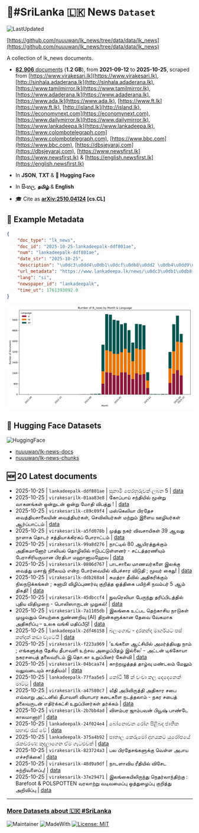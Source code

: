 # 📄#SriLanka 🇱🇰 News `Dataset`

![LastUpdated](https://img.shields.io/badge/last_updated-2025--10--25_17:48:01-green)

[https://github.com/nuuuwan/lk_news/tree/data/data/lk_news](https://github.com/nuuuwan/lk_news/tree/data/data/lk_news)

A collection of lk_news documents.

- [**82,906** documents](https://github.com/nuuuwan/lk_news/tree/data/data/lk_news) (**1.2 GB**), from **2021-09-12** to **2025-10-25**, scraped from [https://www.virakesari.lk](https://www.virakesari.lk), [http://sinhala.adaderana.lk](http://sinhala.adaderana.lk), [https://www.tamilmirror.lk](https://www.tamilmirror.lk), [https://www.adaderana.lk](https://www.adaderana.lk), [https://www.ada.lk](https://www.ada.lk), [https://www.ft.lk](https://www.ft.lk), [http://island.lk](http://island.lk), [https://economynext.com](https://economynext.com), [https://www.dailymirror.lk](https://www.dailymirror.lk), [https://www.lankadeepa.lk](https://www.lankadeepa.lk), [https://www.colombotelegraph.com](https://www.colombotelegraph.com), [https://www.bbc.com](https://www.bbc.com), [https://dbsjeyaraj.com](https://dbsjeyaraj.com), [https://www.newsfirst.lk](https://www.newsfirst.lk) & [https://english.newsfirst.lk](https://english.newsfirst.lk)

- In **JSON**, **TXT** & **🤗 Hugging Face**

- In **සිංහල**, **தமிழ்** & **English**

- 🎓 Cite as **[arXiv:2510.04124](https://arxiv.org/abs/2510.04124) [cs.CL]**

## 📝 Example Metadata

```json
{
    "doc_type": "lk_news",
    "doc_id": "2025-10-25-lankadeepalk-ddf801ae",
    "num": "lankadeepalk-ddf801ae",
    "date_str": "2025-10-25",
    "description": "\u0dc3\u0dd4\u0db1\u0dcf\u0db8\u0dd2 \u0db4\u0dd9\u0dbb\u0dc4\u0dd4\u0dbb\u0dd4\u0dc0\u0d9a\u0dca \u0dbd\u0db6\u0db1 5",
    "url_metadata": "https://www.lankadeepa.lk/news/\u0dc3\u0db1\u0db8-\u0db4\u0dbb\u0dc4\u0dbb\u0dc0\u0d9a-\u0dbd\u0db6\u0db1-5/101-682033",
    "lang": "si",
    "newspaper_id": "lankadeepalk",
    "time_ut": 1761393092.0
}
```

![Chart](https://raw.githubusercontent.com/nuuuwan/lk_news/refs/heads/data/data/lk_news/docs_by_month_and_lang.png)

## 🤗 Hugging Face Datasets

![HuggingFace](https://img.shields.io/badge/-HuggingFace-FDEE21?style=for-the-badge&logo=HuggingFace)

- [nuuuwan/lk-news-docs](https://huggingface.co/datasets/nuuuwan/lk-news-docs)
- [nuuuwan/lk-news-chunks](https://huggingface.co/datasets/nuuuwan/lk-news-chunks)

## 🆕 20 Latest documents

- 2025-10-25 | `lankadeepalk-ddf801ae` | සුනාමි පෙරහුරුවක් ලබන 5 | [data](https://github.com/nuuuwan/lk_news/tree/data/data/lk_news/2020s/2025/2025-10-25-lankadeepalk-ddf801ae)
- 2025-10-25 | `virakesarilk-01aa83e8` | கோப்பாய் சந்தியில் மூன்று வாகனங்கள் ஒன்றுடன் ஒன்று மோதி விபத்து ! | [data](https://github.com/nuuuwan/lk_news/tree/data/data/lk_news/2020s/2025/2025-10-25-virakesarilk-01aa83e8)
- 2025-10-25 | `virakesarilk-c89c09f4` | மஸ்கெலியா பிரதேச வைத்தியசாலையின் வைத்தியர்கள், செவிலியர்கள் மற்றும் இளைய ஊழியர்கள் ஆர்ப்பாட்டம் | [data](https://github.com/nuuuwan/lk_news/tree/data/data/lk_news/2020s/2025/2025-10-25-virakesarilk-c89c09f4)
- 2025-10-25 | `virakesarilk-a5fd078b` | முத்து நகர் விவசாயிகள் 39 ஆவது நாளாக தொடர்  சத்தியாக்கிரகப் போராட்டம் | [data](https://github.com/nuuuwan/lk_news/tree/data/data/lk_news/2020s/2025/2025-10-25-virakesarilk-a5fd078b)
- 2025-10-25 | `virakesarilk-99a8d276` | நாட்டில் 80 ஆயிரத்துக்கும் அதிகமானோர் பாலியல் தொழிலில் ஈடுபட்டுள்ளனர் - சட்டத்தரணியும் பேராசிரியருமான பிரதிபா மஹானாமஹேவ | [data](https://github.com/nuuuwan/lk_news/tree/data/data/lk_news/2020s/2025/2025-10-25-virakesarilk-99a8d276)
- 2025-10-25 | `virakesarilk-0806d767` | பாடசாலை மாணவர்களை இலக்கு வைத்து மசாஜ் நிலையம் என்ற போர்வையில் விபச்சார விடுதி  ; மூவர் கைது! | [data](https://github.com/nuuuwan/lk_news/tree/data/data/lk_news/2020s/2025/2025-10-25-virakesarilk-0806d767)
- 2025-10-25 | `virakesarilk-ddb268a4` | சுமத்ரா தீவில் அதிகரிக்கும் நிலநடுக்கங்கள் ; சுனாமி விழிப்புணர்வு குறித்த ஒத்திகை பயிற்சி நவம்பர் 5 ஆம் திகதி! | [data](https://github.com/nuuuwan/lk_news/tree/data/data/lk_news/2020s/2025/2025-10-25-virakesarilk-ddb268a4)
- 2025-10-25 | `virakesarilk-45dbccf4` | நுவரெலியா பேருந்து தரிப்பிடத்தில் புதிய விதிமுறை - பொலிஸாருடன் முறுகல்! | [data](https://github.com/nuuuwan/lk_news/tree/data/data/lk_news/2020s/2025/2025-10-25-virakesarilk-45dbccf4)
- 2025-10-25 | `virakesarilk-7a1105db` | இலங்கை உட்பட தெற்காசிய நாடுகள் முழுவதும் செயற்கை நுண்ணறிவு (AI) திறன்களுக்கான தேவை வேகமாக அதிகரிப்பு – உலக வங்கி மதிப்பீடு! | [data](https://github.com/nuuuwan/lk_news/tree/data/data/lk_news/2020s/2025/2025-10-25-virakesarilk-7a1105db)
- 2025-10-25 | `lankadeepalk-2df46158` | බලංගොඩ - දුරකන්ද මාර්ගයට පස්  කන්දක් කඩා වැටෙයි | [data](https://github.com/nuuuwan/lk_news/tree/data/data/lk_news/2020s/2025/2025-10-25-lankadeepalk-2df46158)
- 2025-10-25 | `virakesarilk-f223a969` | ‘உங்களை ஆட்சியில் அமர்த்தியது நாம் ; எங்களுக்கு தேசிய  தீபாவளி உற்சவ அழைப்பிதழ் இல்லை’ - அட்டன் டிக்கோயா நகரசபைத் தலைவரிடம்  இ.தொ.கா உறுப்பினர் கேள்வி | [data](https://github.com/nuuuwan/lk_news/tree/data/data/lk_news/2020s/2025/2025-10-25-virakesarilk-f223a969)
- 2025-10-25 | `virakesarilk-04bcaa74` | காற்றழுத்தத் தாழ்வு மண்டலம் மேலும் வலுவடையும் சாத்தியம்! | [data](https://github.com/nuuuwan/lk_news/tree/data/data/lk_news/2020s/2025/2025-10-25-virakesarilk-04bcaa74)
- 2025-10-25 | `lankadeepalk-77faa5e5` | කෝටි 18 ක් වංචා කල දෙදෙනෙක් මාට්ටු | [data](https://github.com/nuuuwan/lk_news/tree/data/data/lk_news/2020s/2025/2025-10-25-lankadeepalk-77faa5e5)
- 2025-10-25 | `virakesarilk-a47580c7` | வீதி அபிவிருத்தி அதிகார சபை  எவ்வாறு அட்டனில் தீபாவளி வியாபார  கடைகளை நடத்தலாம்  - நகர சபைத் தலைவருடன்  எதிர்க்கட்சி உறுப்பினர்கள்  தர்க்கம் | [data](https://github.com/nuuuwan/lk_news/tree/data/data/lk_news/2020s/2025/2025-10-25-virakesarilk-a47580c7)
- 2025-10-25 | `virakesarilk-2b7bb4ad` | விளம்பர ஜாம்பவன் பியூஷ் பாண்டே காலமானார்! | [data](https://github.com/nuuuwan/lk_news/tree/data/data/lk_news/2020s/2025/2025-10-25-virakesarilk-2b7bb4ad)
- 2025-10-25 | `lankadeepalk-24f024e4` | බෝනොවන රෝග පිළිබද ජාතික සභාව රැස් වේ | [data](https://github.com/nuuuwan/lk_news/tree/data/data/lk_news/2020s/2025/2025-10-25-lankadeepalk-24f024e4)
- 2025-10-25 | `lankadeepalk-375a4b92` | පාතාල කෙරුමෝ දහයකට යුරෝපයේ රැකවරණ: කුදලාගෙන ඒම ගැටළුවක් | [data](https://github.com/nuuuwan/lk_news/tree/data/data/lk_news/2020s/2025/2025-10-25-lankadeepalk-375a4b92)
- 2025-10-25 | `virakesarilk-823724a3` | பல பிரதேசங்களுக்கு வெள்ள அபாய எச்சரிக்கை! | [data](https://github.com/nuuuwan/lk_news/tree/data/data/lk_news/2020s/2025/2025-10-25-virakesarilk-823724a3)
- 2025-10-25 | `virakesarilk-48d9a9df` | நாடளாவிய ரீதியில் விசேட சுற்றிவளைப்பு! | [data](https://github.com/nuuuwan/lk_news/tree/data/data/lk_news/2020s/2025/2025-10-25-virakesarilk-48d9a9df)
- 2025-10-25 | `virakesarilk-37e29471` | இலங்கையிலிருந்து நெதர்லாந்திற்கு : Barefoot & POLSPOTTEN வரலாற்று வடிவமைப்பு  ஒத்துழைப்பு குறித்து அறிவிப்பு | [data](https://github.com/nuuuwan/lk_news/tree/data/data/lk_news/2020s/2025/2025-10-25-virakesarilk-37e29471)

---

### [More Datasets about 🇱🇰 #SriLanka](https://github.com/nuuuwan/lk_datasets)

![Maintainer](https://img.shields.io/badge/maintainer-nuuuwan-red)
![MadeWith](https://img.shields.io/badge/made_with-python-blue)
[![License: MIT](https://img.shields.io/badge/License-MIT-yellow.svg)](https://opensource.org/licenses/MIT)
